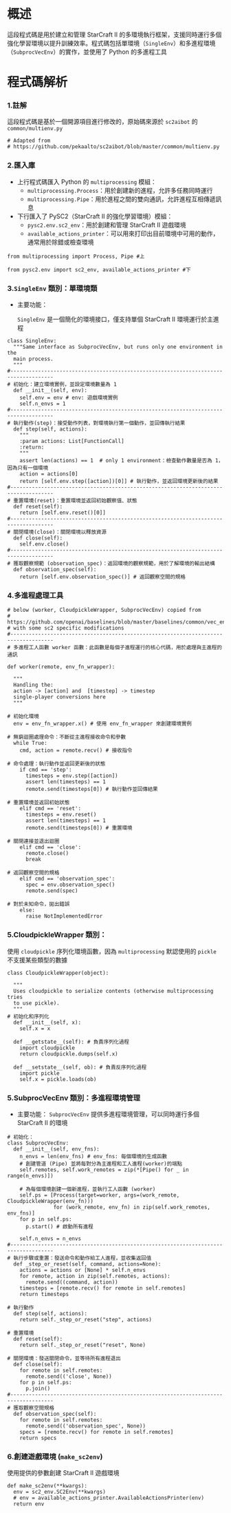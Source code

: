 # 概述
這段程式碼是用於建立和管理 StarCraft II 的多環境執行框架，支援同時運行多個強化學習環境以提升訓練效率。程式碼包括單環境（`SingleEnv`）和多進程環境（`SubprocVecEnv`）的實作，並使用了 Python 的多進程工具

# 程式碼解析
### 1.註解
這段程式碼是基於一個開源項目進行修改的，原始碼來源於 `sc2aibot` 的 `common/multienv.py`
```
# Adapted from
# https://github.com/pekaalto/sc2aibot/blob/master/common/multienv.py
```
### 2.匯入庫
* 上行程式碼匯入 Python 的 `multiprocessing` 模組：
  * `multiprocessing.Process`：用於創建新的進程，允許多任務同時運行
  * `multiprocessing.Pipe`：用於進程之間的雙向通訊，允許進程互相傳遞訊息
* 下行匯入了 PySC2（StarCraft II 的強化學習環境）模組：
  * `pysc2.env.sc2_env`：用於創建和管理 StarCraft II 遊戲環境
  * `available_actions_printer`：可以用來打印出目前環境中可用的動作，通常用於除錯或檢查環境
```
from multiprocessing import Process, Pipe #上

from pysc2.env import sc2_env, available_actions_printer #下
```
### 3.`SingleEnv` 類別：單環境類
* 主要功能：

   `SingleEnv` 是一個簡化的環境接口，僅支持單個 StarCraft II 環境運行於主進程
```
class SingleEnv:
  """Same interface as SubprocVecEnv, but runs only one environment in the
  main process.
  """
#------------------------------------------------------------------------------------
# 初始化：建立環境實例，並設定環境數量為 1
  def __init__(self, env):
    self.env = env # env: 遊戲環境實例
    self.n_envs = 1
#------------------------------------------------------------------------------------
# 執行動作(step)：接受動作列表，對環境執行第一個動作，並回傳執行結果
  def step(self, actions):
    """
    :param actions: List[FunctionCall]
    :return:
    """
    assert len(actions) == 1  # only 1 environment：檢查動作數量是否為 1，因為只有一個環境
    action = actions[0]
    return [self.env.step([action])[0]] # 執行動作，並返回環境更新後的結果
#------------------------------------------------------------------------------------
# 重置環境(reset)：重置環境並返回初始觀察值、狀態
  def reset(self):
    return [self.env.reset()[0]]
#------------------------------------------------------------------------------------
# 關閉環境(close)：關閉環境以釋放資源
  def close(self):
    self.env.close() 
#------------------------------------------------------------------------------------
# 獲取觀察規範 (observation_spec)：返回環境的觀察規範，用於了解環境的輸出結構
  def observation_spec(self):
    return [self.env.observation_spec()] # 返回觀察空間的規格
```

### 4.多進程處理工具
```
# below (worker, CloudpickleWrapper, SubprocVecEnv) copied from
# https://github.com/openai/baselines/blob/master/baselines/common/vec_env/subproc_vec_env.py
# with some sc2 specific modifications
#------------------------------------------------------------------------------------
# 多進程工人函數 worker 函數：此函數是每個子進程運行的核心代碼，用於處理與主進程的通訊

def worker(remote, env_fn_wrapper):

  """
  Handling the:
  action -> [action] and  [timestep] -> timestep
  single-player conversions here
  """

# 初始化環境
  env = env_fn_wrapper.x() # 使用 env_fn_wrapper 來創建環境實例

# 無窮迴圈處理命令：不斷從主進程接收命令和參數
  while True:
    cmd, action = remote.recv() # 接收指令

# 命令處理：執行動作並返回更新後的狀態
    if cmd == 'step':
      timesteps = env.step([action])
      assert len(timesteps) == 1
      remote.send(timesteps[0]) # 執行動作並回傳結果

# 重置環境並返回初始狀態
    elif cmd == 'reset':
      timesteps = env.reset()
      assert len(timesteps) == 1
      remote.send(timesteps[0]) # 重置環境

# 關閉連接並退出迴圈
    elif cmd == 'close':
      remote.close()
      break

# 返回觀察空間的規格
    elif cmd == 'observation_spec':
      spec = env.observation_spec()
      remote.send(spec)

# 對於未知命令，拋出錯誤
    else:
      raise NotImplementedError
```

### 5.CloudpickleWrapper 類別：
使用 `cloudpickle` 序列化環境函數，因為 `multiprocessing` 默認使用的 `pickle` 不支援某些類型的數據
```
class CloudpickleWrapper(object):

  """
  Uses cloudpickle to serialize contents (otherwise multiprocessing tries
  to use pickle).
  """
# 初始化和序列化
  def __init__(self, x):
    self.x = x

  def __getstate__(self): # 負責序列化過程
    import cloudpickle
    return cloudpickle.dumps(self.x)

  def __setstate__(self, ob): # 負責反序列化過程
    import pickle
    self.x = pickle.loads(ob)
```

### 5.SubprocVecEnv 類別：多進程環境管理

* 主要功能：
  `SubprocVecEnv` 提供多進程環境管理，可以同時運行多個 StarCraft II 的環境

```
# 初始化：
class SubprocVecEnv:
  def __init__(self, env_fns):
    n_envs = len(env_fns) # env_fns: 每個環境的生成函數
    # 創建管道 (Pipe) 並將每對分為主進程和工人進程(worker)的端點
    self.remotes, self.work_remotes = zip(*[Pipe() for _ in range(n_envs)]) 

    # 為每個環境創建一個新進程，並執行工人函數 (worker)
    self.ps = [Process(target=worker, args=(work_remote, CloudpickleWrapper(env_fn)))
               for (work_remote, env_fn) in zip(self.work_remotes, env_fns)]
    for p in self.ps:
      p.start() # 啟動所有進程

    self.n_envs = n_envs
#------------------------------------------------------------------------------------
# 執行步驟或重置：發送命令和動作給工人進程，並收集返回值
  def _step_or_reset(self, command, actions=None):
    actions = actions or [None] * self.n_envs
    for remote, action in zip(self.remotes, actions):
      remote.send((command, action))
    timesteps = [remote.recv() for remote in self.remotes]
    return timesteps

# 執行動作
  def step(self, actions):
    return self._step_or_reset("step", actions)

# 重置環境
  def reset(self):
    return self._step_or_reset("reset", None)

# 關閉環境：發送關閉命令，並等待所有進程退出
  def close(self):
    for remote in self.remotes:
      remote.send(('close', None))
    for p in self.ps:
      p.join()
#------------------------------------------------------------------------------------
# 獲取觀察空間規格
  def observation_spec(self):
    for remote in self.remotes:
      remote.send(('observation_spec', None))
    specs = [remote.recv() for remote in self.remotes]
    return specs
```

### 6.創建遊戲環境 (`make_sc2env`)
使用提供的參數創建 StarCraft II 遊戲環境
```
def make_sc2env(**kwargs):
  env = sc2_env.SC2Env(**kwargs)
  # env = available_actions_printer.AvailableActionsPrinter(env)
  return env
```
